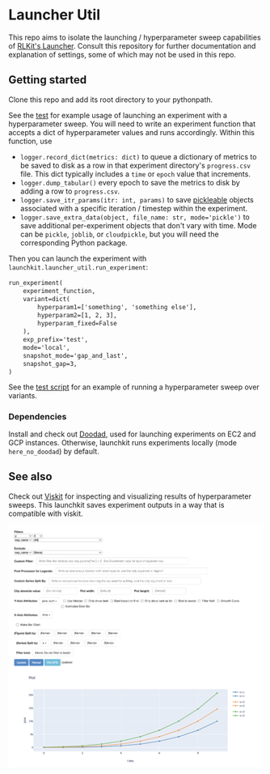 # Launcher Util
This repo aims to isolate the launching / hyperparameter sweep capabilities of [RLKit's Launcher](https://github.com/rail-berkeley/rlkit/blob/master/rlkit/launchers/launcher_util.py). Consult this repository for further documentation and explanation of settings, some of which may not be used in this repo.

## Getting started
Clone this repo and add its root directory to your pythonpath.

See the [test](testing/test.py) for example usage of launching an experiment with a hyperparameter sweep.
You will need to write an experiment function that accepts a dict of hyperparameter values and runs accordingly. Within this function, use
- `logger.record_dict(metrics: dict)` to queue a dictionary of metrics to be saved to disk as a row in that experiment directory's `progress.csv` file. This dict typically includes a `time` or `epoch` value that increments.
- `logger.dump_tabular()` every epoch to save the metrics to disk by adding a row to `progress.csv`.
- `logger.save_itr_params(itr: int, params)` to save [pickleable](https://docs.python.org/3/library/pickle.html#what-can-be-pickled-and-unpickled) objects associated with a specific iteration / timestep within the experiment.
- `logger.save_extra_data(object, file_name: str, mode='pickle')` to save additional per-experiment objects that don't vary with time. Mode can be `pickle`, `joblib`, or `cloudpickle`, but you will need the corresponding Python package.

Then you can launch the experiment with `launchkit.launcher_util.run_experiment`:
```
run_experiment(
    experiment_function,
    variant=dict(
        hyperparam1=['something', 'something else'],
        hyperparam2=[1, 2, 3],
        hyperparam_fixed=False
    ),
    exp_prefix='test',
    mode='local',
    snapshot_mode='gap_and_last',
    snapshot_gap=3,
)
```

See the [test script](testing/test.py) for an example of running a hyperparameter sweep over variants.

### Dependencies
Install and check out [Doodad](https://github.com/justinjfu/doodad), used for launching experiments on EC2 and GCP instances. Otherwise, launchkit runs experiments locally (mode `here_no_doodad`) by default.

## See also
Check out [Viskit](https://github.com/vitchyr/viskit) for inspecting and visualizing results of hyperparameter sweeps. This launchkit saves experiment outputs in a way that is compatible with viskit.

<img src="viskit_example.png" alt="Viskit data visualization" width="600"/>
